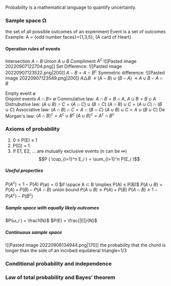Probability is a mathematical language to quantify uncertainty.
### Sample space Ω
the set of all possible outcomes of an experiment
Event is a set of outcomes
Example: 
A = {odd number faces}={1,3,5}; {A card of Heart}
#### Operation rules of events
Intersection $A\cap B$ 
Union $A\cup B$
Compliment $A^c$
![[Pasted image 20220907122704.png]]
Set Difference:
![[Pasted image 20220907123522.png|200]]
$A-B=A\cap B^c$
Symmetric difference:
![[Pasted image 20220907123549.png|200]]
$A\triangle B$
$\equiv(A-B)\cup(B-A)$
$\equiv A\cup B -A\cap B$

Empty event ø  
Disjoint events $A ∩ B =$ ∅
Commulative law:
$A ∩ B = B ∩ A$,
$A ∪ B = B ∪ A$
Distrubutive law:
$(A ∪ B) ∩ C = (A ∩ C) ∪ (B ∩ C)$
$(A ∩ B) ∪ C = (A ∪ C) ∩ (B ∪ C)$
Associative law:
$(A ∩ B) ∩ C = A ∩ (B ∩ C)$
$(A ∪ B) ∪ C = A ∪ (B ∪ C)$
De Morgan's law:
$(A ∩ B)^c = A^c ∪ B^c$
$(A ∪ B)^c = A^c ∩ B^c$
### Axioms of probability 
1. 0 ≤ P(E) ≤ 1
2. P(Ω) = 1
3. If E1, E2, … are mutually exclusive events (n can be ∞)   
$$P ( \cup_{i=1}^n E_i ) = \sum_{i=1}^n P(E_i )$$
##### Useful properties
$P(A^c)=1-P(A)$
$P(∅) = 0$ 
$if \space A ⊂ B \implies P(A) ≤ P(B)$ 
$P(A ∪ B) = P(A) + P(B) − P(A ∩ B)$
union bound
$P(A ∪ B) ≤ P(A) + P(B)$
$P(A ∩ B) ≥ 1 − P(A^c ) − P(B^c )$

##### Sample space with equally likely outcomes
$P(ω_i ) = \frac1{N}$ 
$P(E) = \frac{|E|}{N}$

##### Continuous sample space 
![[Pasted image 20220908134944.png|170]]
the probability that the chord is longer than the side of an incribed equilateral triangle=1/3
### Conditional probability and independence 

### Law of total probability and Bayes’ theorem
